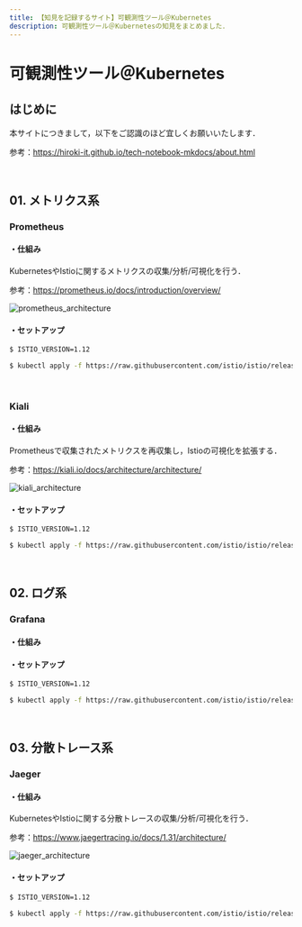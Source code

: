 ```yaml
---
title: 【知見を記録するサイト】可観測性ツール＠Kubernetes
description: 可観測性ツール＠Kubernetesの知見をまとめました．
---
```


# 可観測性ツール＠Kubernetes

## はじめに

本サイトにつきまして，以下をご認識のほど宜しくお願いいたします．

参考：https://hiroki-it.github.io/tech-notebook-mkdocs/about.html

<br>

## 01. メトリクス系

### Prometheus

#### ・仕組み

KubernetesやIstioに関するメトリクスの収集/分析/可視化を行う．

参考：https://prometheus.io/docs/introduction/overview/

![prometheus_architecture](https://raw.githubusercontent.com/hiroki-it/tech-notebook/master/images/prometheus_architecture.png)

#### ・セットアップ

```bash
$ ISTIO_VERSION=1.12

$ kubectl apply -f https://raw.githubusercontent.com/istio/istio/release-${ISTIO_VERSION}/samples/addons/prometheus.yaml
```

<br>

### Kiali

#### ・仕組み

Prometheusで収集されたメトリクスを再収集し，Istioの可視化を拡張する．

参考：https://kiali.io/docs/architecture/architecture/

![kiali_architecture](https://raw.githubusercontent.com/hiroki-it/tech-notebook/master/images/kiali_architecture.png)

#### ・セットアップ

```bash
$ ISTIO_VERSION=1.12

$ kubectl apply -f https://raw.githubusercontent.com/istio/istio/release-${ISTIO_VERSION}/samples/addons/kiali.yaml
```



<br>

## 02. ログ系

### Grafana

#### ・仕組み

#### ・セットアップ

```bash
$ ISTIO_VERSION=1.12

$ kubectl apply -f https://raw.githubusercontent.com/istio/istio/release-${ISTIO_VERSION}/samples/addons/grafana.yaml
```

<br>

## 03. 分散トレース系

### Jaeger

#### ・仕組み

KubernetesやIstioに関する分散トレースの収集/分析/可視化を行う．

参考：https://www.jaegertracing.io/docs/1.31/architecture/

![jaeger_architecture](https://raw.githubusercontent.com/hiroki-it/tech-notebook/master/images/jaeger_architecture.png)

####  ・セットアップ

```bash
$ ISTIO_VERSION=1.12

$ kubectl apply -f https://raw.githubusercontent.com/istio/istio/release-${ISTIO_VERSION}/samples/addons/jaeger.yaml
```

<br>